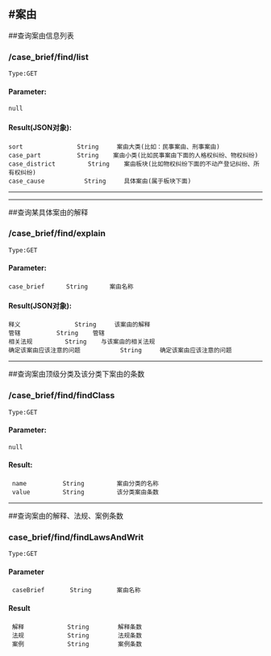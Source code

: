 #案由
-----
##查询案由信息列表
### /case_brief/find/list
    Type:GET
#### Parameter:
    null
#### Result(JSON对象):
    sort               String     案由大类(比如：民事案由、刑事案由)
    case_part          String    案由小类(比如民事案由下面的人格权纠纷、物权纠纷)
    case_district         String    案由板块(比如物权纠纷下面的不动产登记纠纷、所有权纠纷)
    case_cause           String     具体案由(属于板块下面)
----
-----
##查询某具体案由的解释
### /case_brief/find/explain
    Type:GET
#### Parameter:
    case_brief      String      案由名称
#### Result(JSON对象):
    释义               String     该案由的解释
    管辖          String    管辖
    相关法规         String    与该案由的相关法规
    确定该案由应该注意的问题           String     确定该案由应该注意的问题
----
##查询案由顶级分类及该分类下案由的条数
### /case_brief/find/findClass
    Type:GET
#### Parameter:
    null
#### Result:
     name          String         案由分类的名称
     value         String         该分类案由条数
----
##查询案由的解释、法规、案例条数
### case_brief/find/findLawsAndWrit
    Type:GET
#### Parameter
     caseBrief       String       案由名称
#### Result
     解释            String        解释条数
     法规            String        法规条数
     案例            String        案例条数